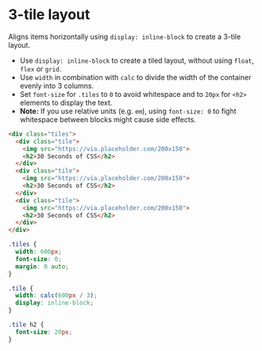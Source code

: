 # 3-tile layout

Aligns items horizontally using `display: inline-block` to create a 3-tile layout.

* Use `display: inline-block` to create a tiled layout, without using `float`, `flex` or `grid`.
* Use `width` in combination with `calc` to divide the width of the container evenly into 3 columns.
* Set `font-size` for `.tiles` to `0` to avoid whitespace and to `20px` for `<h2>` elements to display the text.
* **Note:** If you use relative units (e.g. `em`), using `font-size: 0` to fight whitespace between blocks might cause side effects.

```html
<div class="tiles">
  <div class="tile">
    <img src="https://via.placeholder.com/200x150">
    <h2>30 Seconds of CSS</h2>
  </div>
  <div class="tile">
    <img src="https://via.placeholder.com/200x150">
    <h2>30 Seconds of CSS</h2>
  </div>
  <div class="tile">
    <img src="https://via.placeholder.com/200x150">
    <h2>30 Seconds of CSS</h2>
  </div>
</div>
```

```css
.tiles {
  width: 600px;
  font-size: 0;
  margin: 0 auto;
}

.tile {
  width: calc(600px / 3);
  display: inline-block;
}

.tile h2 {
  font-size: 20px;
}
```
